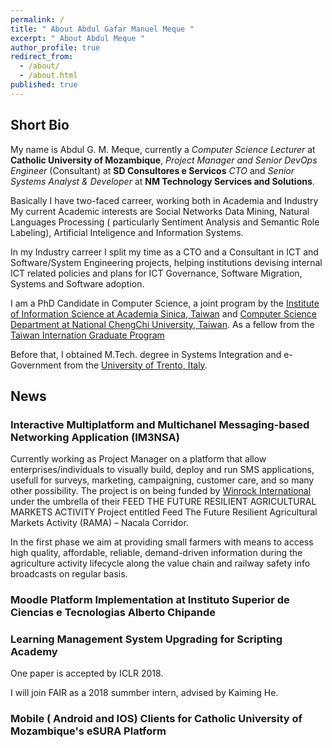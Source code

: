 ```yaml
---
permalink: /
title: " About Abdul Gafar Manuel Meque "
excerpt: " About Abdul Meque "
author_profile: true
redirect_from:
  - /about/
  - /about.html
published: true
---
```


## Short Bio
My name is Abdul G. M. Meque, currently a _Computer Science Lecturer_ at **Catholic University of Mozambique**, _Project Manager and Senior DevOps Engineer_ (Consultant) at **SD Consultores e Servicos** _CTO_ and _Senior Systems Analyst & Developer_ at **NM Technology Services and Solutions**. 

Basically I have two-faced carreer, working both in Academia and Industry
My current Academic interests are Social Networks Data Mining, Natural Languages Processing ( particularly Sentiment Analysis and Semantic Role Labeling), Artificial Inteligence and Information Systems. 

In my  Industry carreer I split my time as a CTO and a Consultant in ICT and Software/System Engineering projects, helping institutions devising internal ICT related policies and plans for  ICT Governance, Software Migration, Systems and Software adoption.

I am a PhD Candidate in Computer Science, a joint program by the [Institute of Information Science at Academia Sinica, Taiwan](http://www.iis.sinica.edu.tw "IIS Sinica") and [Computer Science Department at National ChengChi University, Taiwan](http://cs.nccu.edu.tw "CS at NCCU"). As a fellow from the [Taiwan Internation Graduate Program](tigp.sinica.edu.tw "TIGP")

Before that, I obtained M.Tech. degree in Systems Integration and e-Government from the [University of Trento, Italy](https://www.disi.unitn.it "UNITN").

## News
### Interactive Multiplatform and Multichanel Messaging-based Networking Application (IM3NSA)
Currently working as Project Manager on a platform that allow enterprises/individuals to visually build, deploy and run SMS applications, usefull for surveys, marketing, campaigning, customer care, and so many other possibility. The project is on being funded by [Winrock International](https://www.winrock.org/project/rama/ "WINROCK RAMA") under the umbrella of their FEED THE FUTURE RESILIENT AGRICULTURAL MARKETS ACTIVITY Project entitled Feed The Future Resilient Agricultural Markets Activity (RAMA) – Nacala Corridor.

In the first phase we aim at providing small farmers with means to access high quality, affordable, reliable, demand-driven information during the agriculture activity lifecycle along the value chain and railway safety info broadcasts on regular basis.

### Moodle Platform Implementation at Instituto Superior de Ciencias e Tecnologias Alberto Chipande

### Learning Management System Upgrading for Scripting Academy
One paper is accepted by ICLR 2018.

I will join FAIR as a 2018 summber intern, advised by Kaiming He. 

### Mobile ( Android and IOS) Clients for Catholic University of Mozambique's eSURA Platform
